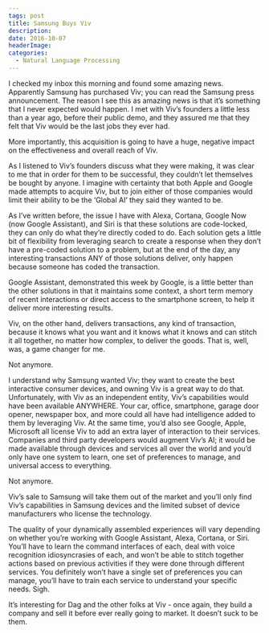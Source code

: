 ```yaml
---
tags: post
title: Samsung Buys Viv
description: 
date: 2016-10-07
headerImage: 
categories:
  - Natural Language Processing
---
```


I checked my inbox this morning and found some amazing news. Apparently Samsung has purchased Viv; you can read the Samsung press announcement. The reason I see this as amazing news is that it’s something that I never expected would happen. I met with Viv’s founders a little less than a year ago, before their public demo, and they assured me that they felt that Viv would be the last jobs they ever had.

More importantly, this acquisition is going to have a huge, negative impact on the effectiveness and overall reach of Viv.

As I listened to Viv’s founders discuss what they were making, it was clear to me that in order for them to be successful, they couldn’t let themselves be bought by anyone. I imagine with certainty that both Apple and Google made attempts to acquire Viv, but to join either of those companies would limit their ability to be the ‘Global AI’ they said they wanted to be.

As I’ve written before, the issue I have with Alexa, Cortana, Google Now (now Google Assistant), and Siri is that these solutions are code-locked, they can only do what they’re directly coded to do. Each solution gets a little bit of flexibility from leveraging search to create a response when they don’t have a pre-coded solution to a problem, but at the end of the day, any interesting transactions ANY of those solutions deliver, only happen because someone has coded the transaction.

Google Assistant, demonstrated this week by Google, is a little better than the other solutions in that it maintains some context, a short term memory of recent interactions or direct access to the smartphone screen, to help it deliver more interesting results.

Viv, on the other hand, delivers transactions, any kind of transaction, because it knows what you want and it knows what it knows and can stitch it all together, no matter how complex, to deliver the goods. That is, well, was, a game changer for me.

Not anymore.

I understand why Samsung wanted Viv; they want to create the best interactive consumer devices, and owning Viv is a great way to do that. Unfortunately, with Viv as an independent entity, Viv’s capabilities would have been available ANYWHERE. Your car, office, smartphone, garage door opener, newspaper box, and more could all have had intelligence added to them by leveraging Viv. At the same time, you’d also see Google, Apple, Microsoft all license Viv to add an extra layer of interaction to their services. Companies and third party developers would augment Viv’s AI; it would be made available through devices and services all over the world and you’d only have one system to learn, one set of preferences to manage, and universal access to everything.

Not anymore.

Viv’s sale to Samsung will take them out of the market and you’ll only find Viv’s capabilities in Samsung devices and the limited subset of device manufacturers who license the technology.

The quality of your dynamically assembled experiences will vary depending on whether you’re working with Google Assistant, Alexa, Cortana, or Siri. You’ll have to learn the command interfaces of each, deal with voice recognition idiosyncrasies of each, and won’t be able to stitch together actions based on previous activities if they were done through different services. You definitely won’t have a single set of preferences you can manage, you’ll have to train each service to understand your specific needs. Sigh.

It’s interesting for Dag and the other folks at Viv - once again, they build a company and sell it before ever really going to market. It doesn’t suck to be them.